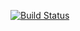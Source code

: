 [![Build Status](https://travis-ci.org/kboom/JustWedding.svg?branch=master)](https://travis-ci.org/kboom/JustWedding)